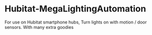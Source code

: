 # Hubitat-MegaLightingAutomation
For use on Hubitat smartphone hubs, Turn lights on with motion / door sensors. With many extra goodies
